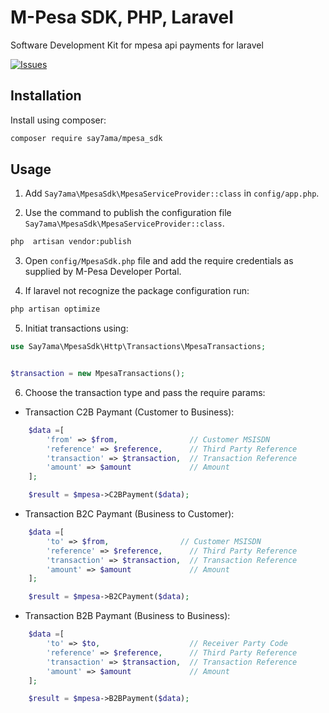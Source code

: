 # M-Pesa SDK, PHP, Laravel
Software Development Kit for mpesa api payments for laravel

[![Issues](https://img.shields.io/github/issues/Klayton258/MpesaSdk.svg?style=flat-square)](https://github.com/Klayton258/MpesaSdk/issues)

## Installation
Install using composer:
```bash
composer require say7ama/mpesa_sdk
```
## Usage

1. Add `Say7ama\MpesaSdk\MpesaServiceProvider::class` in `config/app.php`.

2. Use the command to publish the configuration file `Say7ama\MpesaSdk\MpesaServiceProvider::class`.
```bash
php  artisan vendor:publish
```

3. Open `config/MpesaSdk.php` file and add the require credentials as supplied by M-Pesa Developer Portal.

4. If laravel not recognize the package configuration run:
```bash
php artisan optimize
```

5. Initiat transactions using:

```PHP
use Say7ama\MpesaSdk\Http\Transactions\MpesaTransactions;


$transaction = new MpesaTransactions();

```
6. Choose the transaction type and pass the require params:

- Transaction C2B Paymant (Customer to Business):
```PHP
    $data =[
        'from' => $from,                // Customer MSISDN
        'reference' => $reference,      // Third Party Reference
        'transaction' => $transaction,  // Transaction Reference
        'amount' => $amount             // Amount
    ];

    $result = $mpesa->C2BPayment($data);
```

- Transaction B2C Paymant (Business to Customer):
```PHP
    $data =[
        'to' => $from,                // Customer MSISDN
        'reference' => $reference,      // Third Party Reference
        'transaction' => $transaction,  // Transaction Reference
        'amount' => $amount             // Amount
    ];

    $result = $mpesa->B2CPayment($data);
```

- Transaction B2B Paymant (Business to Business):
```PHP
    $data =[
        'to' => $to,                    // Receiver Party Code
        'reference' => $reference,      // Third Party Reference
        'transaction' => $transaction,  // Transaction Reference
        'amount' => $amount             // Amount
    ];

    $result = $mpesa->B2BPayment($data);
```
